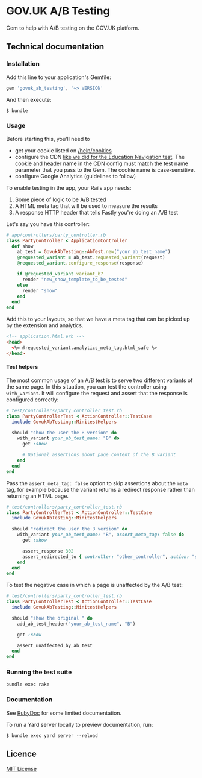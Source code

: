 # GOV.UK A/B Testing

Gem to help with A/B testing on the GOV.UK platform.

## Technical documentation

### Installation

Add this line to your application's Gemfile:

```ruby
gem 'govuk_ab_testing', '~> VERSION'
```

And then execute:

    $ bundle

### Usage

Before starting this, you'll need to

- get your cookie listed on [/help/cookies](https://www.gov.uk/help/cookies)
- configure the CDN [like we did for the Education Navigation test](https://github.com/alphagov/govuk-cdn-config/pull/17).
The cookie and header name in the CDN config must match the test name parameter
that you pass to the Gem. The cookie name is case-sensitive.
- configure Google Analytics (guidelines to follow)

To enable testing in the app, your Rails app needs:

1. Some piece of logic to be A/B tested
2. A HTML meta tag that will be used to measure the results
3. A response HTTP header that tells Fastly you're doing an A/B test

Let's say you have this controller:

```ruby
# app/controllers/party_controller.rb
class PartyController < ApplicationController
  def show
    ab_test = GovukAbTesting::AbTest.new("your_ab_test_name")
    @requested_variant = ab_test.requested_variant(request)
    @requested_variant.configure_response(response)

    if @requested_variant.variant_b?
      render "new_show_template_to_be_tested"
    else
      render "show"
    end
  end
end
```

Add this to your layouts, so that we have a meta tag that can be picked up
by the extension and analytics.

```html
<!-- application.html.erb -->
<head>
  <%= @requested_variant.analytics_meta_tag.html_safe %>
</head>
```

#### Test helpers

The most common usage of an A/B test is to serve two different variants of the
same page. In this situation, you can test the controller using `with_variant`.
It will configure the request and assert that the response is configured
correctly:

```ruby
# test/controllers/party_controller_test.rb
class PartyControllerTest < ActionController::TestCase
  include GovukAbTesting::MinitestHelpers

  should "show the user the B version" do
    with_variant your_ab_test_name: "B" do
      get :show

      # Optional assertions about page content of the B variant
    end
  end
end
```

Pass the `assert_meta_tag: false` option to skip assertions about the `meta`
tag, for example because the variant returns a redirect response rather than
returning an HTML page.

```ruby
# test/controllers/party_controller_test.rb
class PartyControllerTest < ActionController::TestCase
  include GovukAbTesting::MinitestHelpers

  should "redirect the user the B version" do
    with_variant your_ab_test_name: "B", assert_meta_tag: false do
      get :show

      assert_response 302
      assert_redirected_to { controller: "other_controller", action: "show" }
    end
  end
end
```

To test the negative case in which a page is unaffected by the A/B test:

```ruby
# test/controllers/party_controller_test.rb
class PartyControllerTest < ActionController::TestCase
  include GovukAbTesting::MinitestHelpers

  should "show the original " do
    add_ab_test_header("your_ab_test_name", "B")

    get :show

    assert_unaffected_by_ab_test
  end
end
```

### Running the test suite

`bundle exec rake`

### Documentation

See [RubyDoc](http://www.rubydoc.info/gems/govuk_ab_testing) for some limited documentation.

To run a Yard server locally to preview documentation, run:

    $ bundle exec yard server --reload

## Licence

[MIT License](LICENCE.txt)
